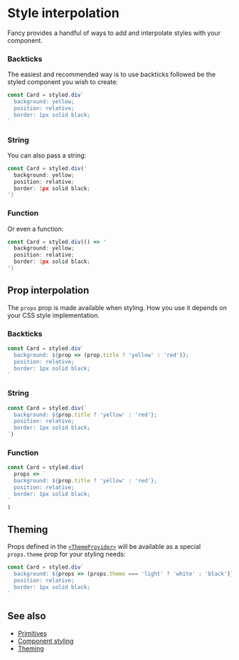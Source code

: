 # Style interpolation

Fancy provides a handful of ways to add and interpolate styles with your component.

### Backticks

The easiest and recommended way is to use backticks followed be the styled component you wish to create:

```jsx
const Card = styled.div`
  background: yellow;
  position: relative;
  border: 1px solid black;
`
```

### String

You can also pass a string:

```jsx
const Card = styled.div('
  background: yellow;
  position: relative;
  border: 1px solid black;
')
```

### Function

Or even a function:

```jsx
const Card = styled.div(() => '
  background: yellow;
  position: relative;
  border: 1px solid black;
')
```

## Prop interpolation

The `props` prop is made available when styling. How you use it depends on your CSS style implementation.

### Backticks

```jsx
const Card = styled.div`
  background: ${prop => (prop.title ? 'yellow' : 'red')};
  position: relative;
  border: 1px solid black;
`
```

### String

```jsx
const Card = styled.div(`
  background: ${prop.title ? 'yellow' : 'red'};
  position: relative;
  border: 1px solid black;
`)
```

### Function

```jsx
const Card = styled.div(
  props => `
  background: ${prop.title ? 'yellow' : 'red'};
  position: relative;
  border: 1px solid black;
`
)
```

## Theming

Props defined in the [`<ThemeProvider>`](./theming.md) will be available as a special `props.theme` prop for your styling needs:

```jsx
const Card = styled.div`
  background: ${props => (props.theme === 'light' ? 'white' : 'black')};
  position: relative;
  border: 1px solid black;
`
```

## See also

- [Primitives](./primitives.md)
- [Component styling](./component-styling.md)
- [Theming](./theming.md)
